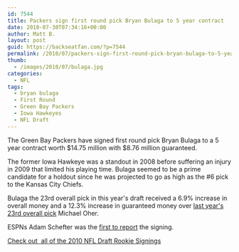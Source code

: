 ```yaml
---
id: 7544
title: Packers sign first round pick Bryan Bulaga to 5 year contract
date: 2010-07-30T07:34:16+00:00
author: Matt B.
layout: post
guid: https://backseatfan.com/?p=7544
permalink: /2010/07/packers-sign-first-round-pick-bryan-bulaga-to-5-year-contract/
thumb:
  - /images/2010/07/bulaga.jpg
categories:
  - NFL
tags:
  - bryan bulaga
  - First Round
  - Green Bay Packers
  - Iowa Hawkeyes
  - NFL Draft
---
```


<div class="entry">
  <p>
    The Green Bay Packers have signed first round pick Bryan Bulaga to a 5 year contract worth $14.75 million with $8.76 million guaranteed.
  </p>

  <p>
    The former Iowa Hawkeye was a standout in 2008 before suffering an injury in 2009 that limited his playing time. Bulaga seemed to be a prime candidate for a holdout since he was projected to go as high as the #6 pick to the Kansas City Chiefs.
  </p>

  <p>
    Bulaga the 23rd overall pick in this year's draft received a 6.9% increase in overall money and a 12.3% increase in guaranteed money over <a href="https://backseatfan.com/2009/05/2009-nfl-draft-rookie-signing-status/">last year's 23rd overall pick</a> Michael Oher.
  </p>

  <p>
    ESPNs Adam Schefter was the <a href="http://twitter.com/Adam_Schefter/status/19912253296">first to report</a> the signing.
  </p>

  <p>
    <a href="https://backseatfan.com/index.php/2010/04/2010-nfl-draft-rookie-signing-status/">Check out  all of the 2010 NFL Draft Rookie Signings </a>
  </p>
</div>
